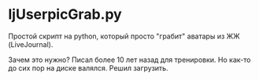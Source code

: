 # ljUserpicGrab.py

Простой скрипт на python, который просто "грабит" аватары из ЖЖ (LiveJournal).

Зачем это нужно? Писал более 10 лет назад для тренировки. Но как-то до сих пор на диске валялся. Решил загрузить.
